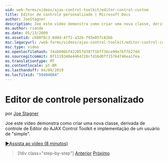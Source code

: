 ```yaml
---
uid: web-forms/videos/ajax-control-toolkit/editor-control-custom
title: Editor de controle personalizado | Microsoft Docs
author: JoeStagner
description: Joe este vídeo demonstra como criar uma nova classe, derivada de controle de Editor do AJAX Control Toolkit e implementação de um usuário de "simple".
ms.author: riande
ms.date: 05/13/2009
ms.assetid: c688f8c3-0d0d-4ff2-a32b-f93e05fc826b
msc.legacyurl: /web-forms/videos/ajax-control-toolkit/editor-control-custom
msc.type: video
ms.openlocfilehash: 74ab096bf422057d397f1bff36ce99e7bffb27dd
ms.sourcegitcommit: 0f1119340e4464720cfd16d0ff15764746ea1fea
ms.translationtype: MT
ms.contentlocale: pt-BR
ms.lasthandoff: 04/09/2019
ms.locfileid: "59404684"
---
```

# <a name="editor-control-custom"></a>Editor de controle personalizado

por [Joe Stagner](https://github.com/JoeStagner)

Joe este vídeo demonstra como criar uma nova classe, derivada de controle de Editor do AJAX Control Toolkit e implementação de um usuário de "simple".

[&#9654;Assista ao vídeo (8 minutos)](https://channel9.msdn.com/Blogs/ASP-NET-Site-Videos/editor-control-custom)

> [!div class="step-by-step"]
> [Anterior](editor-control.md)
> [Próximo](create-a-new-custom-extender.md)
